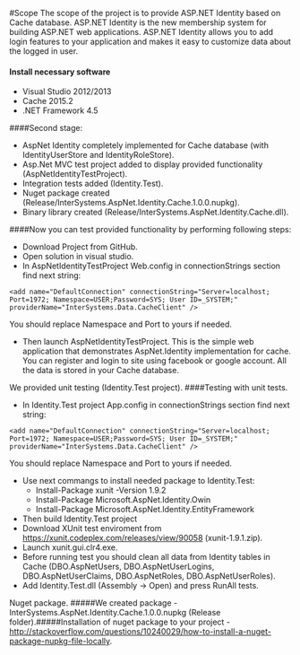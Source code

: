 #Scope
The scope of the project is to provide ASP.NET Identity based on Cache database.
ASP.NET Identity is the new membership system for building ASP.NET web applications. ASP.NET Identity allows you to add login features to your application and makes it easy to customize data about the logged in user.

#### Install necessary software
- Visual Studio 2012/2013
- Cache 2015.2
- .NET Framework 4.5

####Second stage:
- AspNet Identity completely implemented for Cache database (with IdentityUserStore and IdentityRoleStore).
- Asp.Net MVC test project added to display provided functionality (AspNetIdentityTestProject).
- Integration tests added (Identity.Test).
- Nuget package created (Release/InterSystems.AspNet.Identity.Cache.1.0.0.nupkg).
- Binary library created (Release/InterSystems.AspNet.Identity.Cache.dll).

####Now you can test provided functionality by performing following steps:
- Download Project from GitHub.
- Open solution in visual studio.
- In AspNetIdentityTestProject Web.config in connectionStrings section find next string:
```    
<add name="DefaultConnection" connectionString="Server=localhost; Port=1972; Namespace=USER;Password=SYS; User ID=_SYSTEM;" providerName="InterSystems.Data.CacheClient" />
```
You should replace Namespace and Port to yours if needed.
- Then launch AspNetIdentityTestProject. This is the simple web application that demonstrates AspNet.Identity implementation for cache. You can register and login to site using facebook or google account. All the data is stored in your Cache database.

We provided unit testing (Identity.Test project).
####Testing with unit tests.
- In Identity.Test project App.config in connectionStrings section find next string:
```    
<add name="DefaultConnection" connectionString="Server=localhost; Port=1972; Namespace=USER;Password=SYS; User ID=_SYSTEM;" providerName="InterSystems.Data.CacheClient" />
```
You should replace Namespace and Port to yours if needed.
- Use next commangs to install needed package to Identity.Test:
	 - Install-Package xunit -Version 1.9.2
	 - Install-Package Microsoft.AspNet.Identity.Owin
	 - Install-Package Microsoft.AspNet.Identity.EntityFramework
- Then build Identity.Test project
- Download XUnit test enviroment from https://xunit.codeplex.com/releases/view/90058 (xunit-1.9.1.zip).
- Launch xunit.gui.clr4.exe.
- Before running test you should clean all data from Identity tables in Cache (DBO.AspNetUsers, DBO.AspNetUserLogins, DBO.AspNetUserClaims, DBO.AspNetRoles, DBO.AspNetUserRoles).
- Add Identity.Test.dll (Assembly -> Open) and press RunAll tests. 

Nuget package.
#####We created package - InterSystems.AspNet.Identity.Cache.1.0.0.nupkg (Release folder).#####Installation of nuget package to your project - http://stackoverflow.com/questions/10240029/how-to-install-a-nuget-package-nupkg-file-locally.
